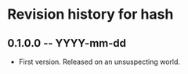 # Revision history for hash

## 0.1.0.0 -- YYYY-mm-dd

* First version. Released on an unsuspecting world.
